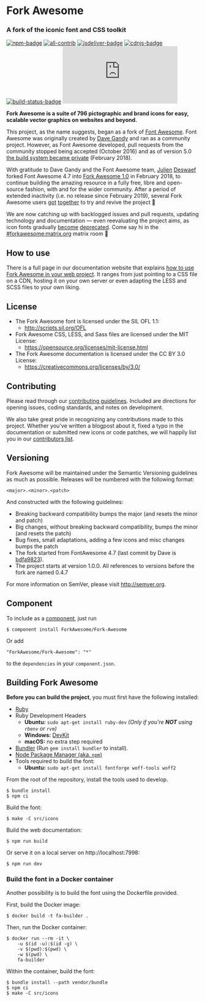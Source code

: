 # Fork Awesome
### A fork of the iconic font and CSS toolkit

[![npm-badge]][npm-link] [![all-contrib]](CONTRIBUTORS.md) [![jsdeliver-badge]][jsdeliver-link] [![cdnjs-badge]][cdnjs-link] [![build-status-badge]][build-status-link] [![matrix-badge]][matrix-link]

**Fork Awesome is a suite of 796 pictographic and brand icons for easy, scalable vector graphics on websites and beyond.**

This project, as the name suggests, began as a fork of [Font Awesome](https://fontawesome.com). Font Awesome was originally created by [Dave Gandy](https://twitter.com/davegandy) and ran as a community project. However, as Font Awesome developed, pull requests from the community stopped being accepted (October 2016) and as of version 5.0 [the build system became private](https://github.com/FortAwesome/Font-Awesome/issues/12199#issuecomment-362919956) (February 2018).

With gratitude to Dave Gandy and the Font Awesome team, [Julien](https://github.com/xuv) [Deswaef](https://merveilles.town/@xuv) forked Font Awesome 4.7 into [Fork Awesome 1.0](https://github.com/ForkAwesome/Fork-Awesome/releases/tag/1.0.0) in February 2018, to continue building the amazing resource in a fully free, libre and open-source fashion, with and for the wider community. After a period of extended inactivity (i.e. no release since February 2019), several Fork Awesome users [got](https://github.com/ForkAwesome/Fork-Awesome/issues/292) [together](https://github.com/ForkAwesome/Fork-Awesome/issues/235) to try and revive the project 🌱

We are now catching up with backlogged issues and pull requests, updating technology and documentation — even reevaluating the project aims, as icon fonts gradually [become](https://www.irigoyen.dev/blog/2021/02/17/stop-using-icon-fonts/) [deprecated](https://cloudfour.com/thinks/seriously-dont-use-icon-fonts/). Come say hi in the [#forkawesome:matrix.org](https://matrix.to/#/#forkawesome:matrix.org) matrix room 🙂

## How to use
There is a full page in our documentation website that explains [how to use Fork Awesome in your web project](https://forkaweso.me/Fork-Awesome/get-started/). It ranges from just pointing to a CSS file on a CDN, hosting it on your own server or even adapting the LESS and SCSS files to your own liking.

## License
- The Fork Awesome font is licensed under the SIL OFL 1.1:
  - http://scripts.sil.org/OFL
- Fork Awesome CSS, LESS, and Sass files are licensed under the MIT License:
  - https://opensource.org/licenses/mit-license.html
- The Fork Awesome documentation is licensed under the CC BY 3.0 License:
  - https://creativecommons.org/licenses/by/3.0/

## Contributing

Please read through our [contributing guidelines](https://github.com/ForkAwesome/Fork-Awesome/blob/master/CONTRIBUTING.md).
Included are directions for opening issues, coding standards, and notes on development.

We also take great pride in recognizing any contributions made to this project. Whether you've written a blogpost about it, fixed a typo in the documentation or submitted new icons or code patches, we will happily list you in our [contributors list](CONTRIBUTORS.md).

## Versioning

Fork Awesome will be maintained under the Semantic Versioning guidelines as much as possible. Releases will be numbered
with the following format:

`<major>.<minor>.<patch>`

And constructed with the following guidelines:

* Breaking backward compatibility bumps the major (and resets the minor and patch)
* Big changes, without breaking backward compatibility, bumps the minor (and resets the patch)
* Bug fixes, small adaptations, adding a few icons and misc changes bumps the patch
* The fork started from FontAwesome 4.7 (last commit by Dave is [bdfa9823](https://github.com/ForkAwesome/Fork-Awesome/commits/master?after=b0bc8f6fb74e05c987ef7ce1525cd3ab8390a1c3+69)).
* The project starts at version 1.0.0. All references to versions before the fork are named 0.4.7

For more information on SemVer, please visit http://semver.org.

## Component
To include as a [component](https://github.com/componentjs/component), just run

    $ component install ForkAwesome/Fork-Awesome

Or add

    "ForkAwesome/Fork-Awesome": "*"

to the `dependencies` in your `component.json`.

## Building Fork Awesome

**Before you can build the project**, you must first have the following installed:

- [Ruby](https://www.ruby-lang.org/en/)
- Ruby Development Headers
  - **Ubuntu:** `sudo apt-get install ruby-dev` *(Only if you're __NOT__ using `rbenv` or `rvm`)*
  - **Windows:** [DevKit](http://rubyinstaller.org/)
  - **macOS:** no extra step required
- [Bundler](http://bundler.io/) (Run `gem install bundler` to install).
- [Node Package Manager (aka. `npm`)](https://docs.npmjs.com/getting-started/installing-node)
- Tools required to build the font:
  - **Ubuntu:** `sudo apt-get install fontforge woff-tools woff2`

From the root of the repository, install the tools used to develop.

    $ bundle install
    $ npm ci

Build the font:

    $ make -C src/icons

Build the web documentation:

    $ npm run build

Or serve it on a local server on http://localhost:7998:

    $ npm run dev

### Build the font in a Docker container

Another possibility is to build the font using the Dockerfile provided.

First, build the Docker image:

    $ docker build -t fa-builder .

Then, run the Docker container:

    $ docker run --rm -it \
        -u $(id -u):$(id -g) \
        -v $(pwd):$(pwd) \
        -w $(pwd) \
        fa-builder

Within the container, build the font:

    $ bundle install --path vendor/bundle
    $ npm ci
    $ make -C src/icons

<!--- reference links for badges -->
[all-contrib]: https://img.shields.io/badge/all_contributors-126-orange.svg "All Contributors badge"
[build-status-badge]: https://travis-ci.org/ForkAwesome/Fork-Awesome.svg?branch=master "Build status badge"
[build-status-link]: https://travis-ci.org/ForkAwesome/Fork-Awesome
[cdnjs-badge]: https://img.shields.io/cdnjs/v/fork-awesome.svg "CDNJS badge"
[cdnjs-link]: https://cdnjs.com/libraries/fork-awesome
[jsdeliver-badge]: https:/img.shields.io/jsdelivr/npm/hm/fork-awesome "JSDeliver badge"
[jsdeliver-link]: https://www.jsdelivr.com/package/npm/fork-awesome
[npm-badge]: https://img.shields.io/npm/v/fork-awesome.svg?colorB=CB3837 "NPM badge"
[npm-link]: https://www.npmjs.com/package/fork-awesome
[matrix-badge]: https://img.shields.io/matrix/forkawesome:matrix.org?label=%23forkawesome%3Amatrix.org "chat (matrix) badge"
[matrix-link]: https://matrix.to/#/#forkawesome:matrix.org
